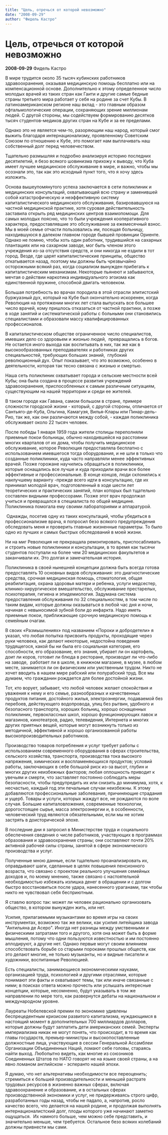 ```yaml
---
title: "Цель, отречься от которой невозможно"
date: "2008-09-29"
author: "Фидель Кастро"
---
```


# Цель, отречься от которой невозможно

**2008-09-29** Фидель Кастро

В мире трудится около 35 тысяч кубинских работников здравоохранения, оказывая медицинскую помощь бесплатно или на компенсационной основе. Дополнительно к этому определенное число молодых врачей из таких стран как Гаити и другие самые бедные страны третьего мира работает у себя на родине за счет Кубы. В латиноамериканском регионе наш вклад - это главным образом офтальмологические операции, сохраняющих зрение миллионам людей. С другой стороны, мы содействуем формированию десятков тысяч студентов-медиков других стран на Кубе и за ее пределами.  

Однако это не является чем-то, разоряющим наш народ, который смог выжить благодаря интернационализму, проявленному Советским Союзом по отношению к Кубе, это помогает нам выплачивать наш собственный долг перед человечеством.

Тщательно размышляя и подробно анализируя историю последних десятилетий, я безо всякого шовинизма прихожу к выводу, что Куба имеет лучшее медицинское обслуживание в мире, и важно, чтобы мы осознали это, так как это исходный пункт того, что я хочу здесь изложить.

Основа вышеупомянутого успеха заключается в сети поликлиник и медицинских консультаций, охватывающей всю страну и заменившей собой катастрофическую и неэффективную систему капиталистического медицинского обслуживания, базировавшуюся на частной медицинской практике, хотя суровая действительность заставила открыть ряд медицинских центров взаимопомощи. Для самых молодых поясню, что то были учреждения кооперативного характера, предоставлявшие это обслуживание за ежемесячный взнос. Мы в моей семье отчасти пользовались им, посещая больницу, находившуюся в далеком главном городе бывшей провинции Ориенте. Однако не помню, чтобы хоть один работник, трудившийся на сахарных плантациях или на сахарном заводе, мог быть членом этого учреждения из-за отсутствия средств, и они никогда не ездили в тот город. Везде, где царят капиталистические принципы, общество откатывается назад, поэтому мы должны быть чрезвычайно осторожными всякий раз, когда социализм вынужден прибегать к капиталистическим механизмам. Некоторые пьянеют и забываются, мечтая о действии наркотика индивидуального эгоизма как единственной пружине, способной двигать человеком.  

Большая потребность во врачах породила в этой отрасли элитистский буржуазный дух, который на Кубе был окончательно искоренен, когда Революция на протяжении многих лет стала выпускать все большее число врачей, кому пришлось отказаться от частной практики, а позже в ходе занятий и систематической работы с больными они становились специалистами и образовали массу квалифицированных профессионалов.

В капиталистическом обществе ограниченное число специалистов, имевших дело со здоровьем и жизнью людей,  превращались в богов. Не остается иного выхода как воспитывать в них, так же как в высокообразованных преподавателях и работниках других специальностей, требующих больших знаний,  глубокий революционный дух. Опыт показывает, что это возможно, особенно в деятельности, которая так тесно связана с жизнью и смертью.

Наша сеть поликлиник охватывает города и сельские местности всей Кубы; она была создана в процессе развития учреждений здравоохранения, приспособленных к самым различным ситуациям, существующим на нашей территории и среди ее жителей.

В таком городе как Гавана, самом большом в стране, примере сложности городской жизни - который, с другой стороны, отличается от Сантьяго-де-Куба, Ольгина, Камагуэя, Вилья-Клары или Пинар-дель-Рио, так же, как они различаются между собой, - каждая поликлиника обслуживает около 22 тысяч человек.

После победы 1 января 1959 года жители столицы переполняли приемные покои больницы, обычно находившейся на расстоянии многих кварталов от их дома, чтобы получить медицинское обслуживание, которое Революция предоставляла бесплатно с использованием имевшегося тогда оборудования, и не шли в только что созданные поликлиники, куда часто направляли менее эффективных врачей. Позже горожане научились обращаться в поликлиники, которые оснащались все лучше и куда приходили врачи все более эффективные и профессиональные. В конце концов, люди склонились к наилучшему варианту -прежде всего идти в консультацию, где их принимал молодой врач, подготовленный в ходе шести лет теоретических и практических занятий, план которых был тщательно составлен видными профессорами. Позже этот врач продолжал учиться и превращался в специалиста по общей медицине. Поликлиника помогала ему своими лабораториями и аппаратурой.

 Однажды, посетив одну из таких консультаций, чтобы убедиться в профессионализме врача, я попросил безо всякого предупреждения обследовать меня и проверить главные жизненные параметры. То было одно из лучших и самых быстрых обследований в моей жизни.

Ни на миг Революция не прекращала ремонтировать, приспосабливать и строить новые поликлиники и консультации, в то время как тысячи студентов поступали на более чем 20 медицинских факультетов и заканчивали их. Это долгая и замечательная история.

Поликлиника в своей нынешней концепции должна быть всегда готова предоставлять 10 основных видов обслуживания: это диагностические средства, срочная медицинская помощь, стоматология, общая реабилитация, охрана здоровья матери и ребенка, услуги медсестер, клинико-хирургическое вмешательство, обслуживание престарелых, психотерапия, гигиена и эпидемиология. Задумана система предоставления обслуживания по 32 специальностям, в том числе по таким видам, которые должны оказываться в любой час дня и ночи, начиная с невыносимой зубной боли до инфаркта. Надо иметь приемные покои, приближающие срочную медицинскую помощь к семейным очагам.

В своих «Размышлениях» под названием «Пороки и добродетели» я указал, что любая попытка присвоить продукты, проходящие через руки человека, как делают некоторые, недостойна поведения трудящегося, какой бы ни была его социальная категория, его способности, его образование, его знания, убирает ли он картофель, доит ли коров, готовит ли блюда в ресторане, производит ли что-либо на заводе,  работает ли в школе, в книжном магазине, в музее, в любом месте, занимается ли он физическим или умственным трудом. Никто не хочет вводить в нашем мире рабский или полурабский труд. Все мы думаем, что гражданин рождается для более достойной жизни.   

Тот, кто ворует, забывает, что любой человек желает спокойствия и уважения к нему и его семье, разнообразных и качественных продуктов питания, достойного жилья, электроэнергии, подаваемой без перебоев, действующего водопровода, улиц без рытвин, удобного и безопасного транспорта, хороших больниц, хорошо оснащенных поликлиник, первоклассных школ, хорошо функционирующих лавок и магазинов, кинотеатров, радио, телевидения, Интернета и многих других приятных вещей, которые могут возникнуть только из методичной, эффективной и хорошо организованной работы высокопроизводительных работников.

Производство товаров потребления и услуг требует работы с использованием современного оборудования в сферах строительства, сельского хозяйства, транспорта, производства тока высокого напряжения, химических и воспламеняющихся продуктов; условий работы, заключающих в себе большой риск из-за высот, глубин и многих других неизбежных факторов; любая оплошность приводит к увечьям и смерти, что заставляет постоянно соблюдать меры безопасности, чтобы предупредить их или снизить до минимума, хотя, к несчастью, каждый год эти печальные случаи неизбежны. К этому добавляются профессиональные заболевания, причиняющие страдания и ущерб. Товары и услуги, которых жаждут все, не рождаются по воле случая. Большие капиталовложения, современные технологии, дорогостоящее сырье, масса электроэнергии и, в особенности, человеческий труд являются обязательными, если мы не хотим застрять в доисторической эпохе.

В последние дни я запросил в Министерстве труда и социального обеспечения сведения о числе работников, участвующих в программах образования и здравоохранения страны; они составляют почти 20% активной рабочей силы страны, занятой в сфере экономического производства и услуг.

Полученные мною данные, если тщательно проанализировать их, оправдывают шаги, сделанные в целях повышения пенсионного возраста, что связано с проектом реального улучшения семейных доходов и, по моему мнению, также связано с настоятельной необходимостью избежать излишка денег в обращении и с долгом быстро восстановиться после удара, нанесенного ураганами, так чтобы никто не чувствовал себя бесприютным.

Я ставлю вопрос так: может ли человек рационально организовать общество, в котором вынужден жить, или нет.

Усилия, прилагаемыми музыкантами во время игры на своих инструментах, возможно так же велики, как усилия литейщика завода "Антильяна де Асеро". Иногда нет разницы между умственными и физическими затратами того и другого, хотя она может быть в форме мышления, потому что одни пользуются известностью и им постоянно аплодируют, а другие нет. Однако первые могут своим влиянием способствовать борьбе со старыми пороками прошлых обществ, как это делают многие, не только музыканты, но и видные писатели и художники, воспитанные Революцией.

Есть специалисты, занимающиеся экономическими науками, организацией труда, психологией и другими отраслями, которые понимают эти факты и охватывают темы, так или иначе связанные с ними; в поисках ответа можно прочесть или услышать интересные концепции, которые, несомненно, будут указывать в том же направлении по мере того, как развернутся дебаты на национальном и международном уровне.

Лауреаты Нобелевской премии по экономике удивлены беспрецедентным кризисом развитого капитализма, нуждающимся в настоящий момент в дополнительных 700 миллиардов долларов, которые должны будут заплатить дети американских семей. Эксперты империализма никак не могут понять, что происходит, в то время как главы государств, премьер-министры и высокопоставленные должностные лица, участвующие в сессии Генеральной Ассамблеи Организации Объединенных Наций, ломают себе головы, стараясь найти выход. Любопытно видеть, как многие из союзников Соединенных Штатов по НАТО говорят не на языке своей страны, а на явно ломаном английском - эсперанто нашей эпохи.

Я думаю, что нет альтернативы необходимости все переоценить; стремиться к большей производительности и меньшей растрате трудовых ресурсов в жизненно важных сферах, включая здравоохранение и образование, и в остальных сферах производственной экономики и услуг, не придерживаясь строго цифр, разработанных годы назад, чтобы не падало, а, напротив, росло качество всего, что делается на нашей родине, и продолжая выполнять интернационалистский долг, плоды которого уже начинают заметно ощущаться.  Их намного больше, чем можно себе представить, и значительно меньше, чем требуется. Остальное безо всяких колебаний должны привнести мы сами.